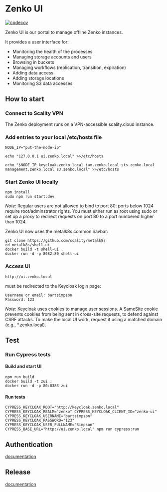 # Zenko UI

[![codecov](https://codecov.io/gh/scality/zenko-ui/branch/development/1.0/graph/badge.svg?token=BRX58ZF4VJ)](https://codecov.io/gh/scality/zenko-ui)

Zenko UI is our portal to manage offline Zenko instances.

It provides a user interface for:
- Monitoring the health of the processes
- Managing storage accounts and users
- Browsing in buckets
- Managing workflows (replication, transition, expiration)
- Adding data access
- Adding storage locations
- Monitoring S3 data accesses

## How to start

### Connect to Scality VPN

The Zenko deployment runs on a VPN-accessible scality.cloud instance.

### Add entries to your local /etc/hosts file
```
NODE_IP="put-the-node-ip"

echo "127.0.0.1 ui.zenko.local" >>/etc/hosts

echo "$NODE_IP keycloak.zenko.local iam.zenko.local sts.zenko.local management.zenko.local s3.zenko.local" >>/etc/hosts
```

### Start Zenko UI locally
```
npm install
sudo npm run start:dev
```
*Note*: Regular users are not allowed to bind to port 80: ports below 1024 
require root/adminstrator rights. You must either run as root using sudo or set
up a proxy to redirect requests on port 80 to a port numbered higher than 1024.

Zenko UI now uses the metalk8s common navbar:  
```
git clone https://github.com/scality/metalk8s
cd metalk8s/shell-ui
docker build -t shell-ui .
docker run -d -p 8082:80 shell-ui
```

### Access UI
```
http://ui.zenko.local
```
must be redirected to the Keycloak login page:
```
Username or email: bartsimpson
Password: 123
```

*Note*: Keycloak uses cookies to manage user sessions. A SameSite cookie 
prevents cookies from being sent in cross-site requests, to defend against
CSRF attacks. To make the local UI work, request it using a matched domain 
(e.g., *.zenko.local).


## Test

### Run Cypress tests

#### Build and start UI
```
npm run build
docker build -t zui .
docker run -d -p 80:8383 zui
```

#### Run tests
```
CYPRESS_KEYCLOAK_ROOT="http://keycloak.zenko.local" CYPRESS_KEYCLOAK_REALM="zenko" CYPRESS_KEYCLOAK_CLIENT_ID="zenko-ui" CYPRESS_KEYCLOAK_USERNAME="bartsimpson" CYPRESS_KEYCLOAK_PASSWORD="123" CYPRESS_KEYCLOAK_USER_FULLNAME="Simpson" CYPRESS_BASE_URL="http://ui.zenko.local" npm run cypress:run
```

## Authentication
[documentation](documentation/AUTHENTICATION.md)

## Release
[documentation](documentation/RELEASE.md)
